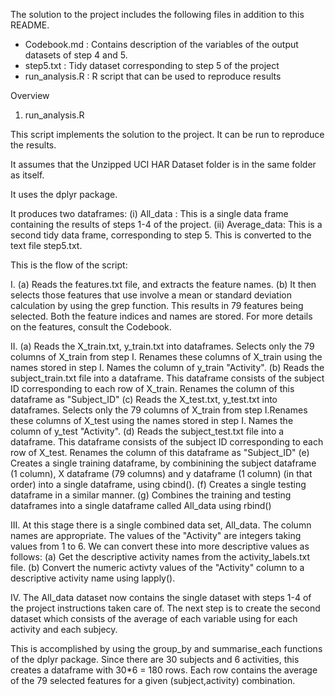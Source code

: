 The solution to the project includes the following files in addition to this README. 

- Codebook.md : Contains description of the variables of the output datasets of step 4 and 5. 
- step5.txt : Tidy dataset corresponding to step 5 of the project 
- run_analysis.R : R script that can be used to reproduce results


Overview

1. run_analysis.R

This script implements the solution to the project. It can be run to reproduce the results.  

It assumes that the Unzipped UCI HAR Dataset folder is in the same folder as itself. 

It uses the dplyr package.

It produces two dataframes:
(i) All_data : This is a single data frame containing the results of steps 1-4 of the project.
(ii) Average_data: This is a second tidy data frame, corresponding to step 5. This is converted to the text file step5.txt. 

This is the flow of the script:

I. 
(a) Reads the features.txt file, and extracts the feature names. 
(b) It then selects those features that use involve a mean or standard deviation calculation by using the grep function. This results in 79 features being selected. Both the feature indices and names are stored. For more details on the features, consult the Codebook. 

II. 
(a) Reads the X_train.txt, y_train.txt into dataframes. Selects only the 79 columns of X_train from step I. Renames these columns of X_train using the names stored in step I. Names the column of y_train "Activity". 
(b) Reads the subject_train.txt file into a dataframe. This dataframe consists of the subject ID corresponding to each row of X_train. Renames the column of this dataframe as "Subject_ID"
(c) Reads the X_test.txt, y_test.txt into dataframes. Selects only the 79 columns of X_train from step I.Renames these columns of X_test using the names stored in step I. Names the column of y_test "Activity". 
(d) Reads the subject_test.txt file into a dataframe. This dataframe consists of the subject ID corresponding to each row of X_test. Renames the column of this dataframe as "Subject_ID"
(e) Creates a single training dataframe, by combinining the subject dataframe (1 column), X dataframe (79 columns) and y dataframe (1 column) (in that order) into a single dataframe, using cbind().
(f) Creates a single testing dataframe in a similar manner. 
(g) Combines the training and testing dataframes into a single dataframe called All_data using rbind()


III. 
At this stage there is a single combined data set, All_data. The column names are appropriate. The values of the "Activity" are integers taking values from 1 to 6. We can convert these into more descriptive values as follows:
(a) Get the descriptive activity names from the activity_labels.txt file.
(b) Convert the numeric activty values of the "Activity" column to a descriptive activity name using lapply().


IV. 
The All_data dataset now contains the single dataset with steps 1-4 of the project instructions taken care of. The next step is to create the second dataset which consists of the average of each variable using for each activity and each subjecy. 

This is accomplished by using the group_by and summarise_each functions of the dplyr package. Since there are 30 subjects and 6 activities, this creates a dataframe with 30*6 = 180 rows. Each row contains the average of the 79 selected features for a given (subject,activity) combination. 
